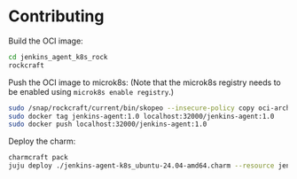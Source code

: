 # Contributing

Build the OCI image:

```bash
cd jenkins_agent_k8s_rock
rockcraft
```

Push the OCI image to microk8s:
(Note that the microk8s registry needs to be enabled using `microk8s enable registry`.)

```bash
sudo /snap/rockcraft/current/bin/skopeo --insecure-policy copy oci-archive:jenkins_agent_k8s_rock/jenkins-agent-k8s_1.0_amd64.rock docker-daemon:jenkins-agent:1.0
sudo docker tag jenkins-agent:1.0 localhost:32000/jenkins-agent:1.0
sudo docker push localhost:32000/jenkins-agent:1.0
```

Deploy the charm:

```bash
charmcraft pack
juju deploy ./jenkins-agent-k8s_ubuntu-24.04-amd64.charm --resource jenkins-image=localhost:32000/jenkins-agent:1.0
```

